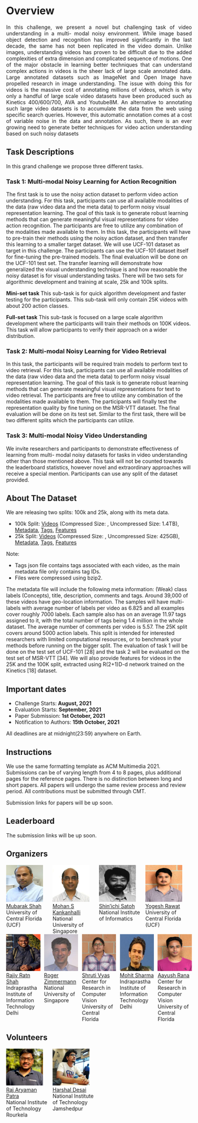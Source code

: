# Overview

<div style="text-align: justify">
In this challenge, we present a novel but challenging task of video understanding in a multi-
modal noisy environment. While image based object detection and recognition has improved
significantly in the last decade, the same has not been replicated in the video domain. Unlike
images, understanding videos has proven to be difficult due to the added complexities of
extra dimension and complicated sequence of motions. One of the major obstacle in learning
better techniques that can understand complex actions in videos is the sheer lack of large
scale annotated data. Large annotated datasets such as ImageNet and Open Image have propelled research in image understanding. The issue with doing this for videos is the
massive cost of annotating millions of videos, which is why only a handful of large scale
video datasets have been produced such as Kinetics 400/600/700, AVA and
Youtube8M. An alternative to annotating such large video datasets is to accumulate the
data from the web using specific search queries. However, this automatic annotation comes
at a cost of variable noise in the data and annotation. As such, there is an ever growing need
to generate better techniques for video action understanding based on such noisy datasets
</div>

## Task Descriptions

In this grand challenge we propose three different tasks.

### Task 1: Multi-modal Noisy Learning for Action Recognition

The first task is to use the noisy action dataset to perform video action understanding. For
this task, participants can use all available modalities of the data (raw video data and the
meta data) to perform noisy visual representation learning. The goal of this task is to generate
robust learning methods that can generate meaningful visual representations for video action
recognition. The participants are free to utilize any combination of the modalities made
available to them.
In this task, the participants will have to
pre-train their methods using the noisy action
dataset, and then transfer this learning to a smaller target dataset. We will use UCF-101
dataset as target in this challenge. The participants can use the UCF-101 dataset itself for
fine-tuning the pre-trained models. The final evaluation will be done on the UCF-101 test set. The transfer learning will demonstrate how generalized the visual understanding technique
is and how reasonable the noisy dataset is for visual understanding tasks. There will be two
sets for algorithmic development and training at scale, 25k and 100k splits.

**Mini-set task** This sub-task is for quick algorithm development and faster testing for the
participants. This sub-task will only contain 25K videos with about 200 action classes.

**Full-set task** This sub-task is focused on a large scale algorithm development where the
participants will train their methods on 100K videos. This task will allow participants to
verify their approach on a wider distribution.

### Task 2: Multi-modal Noisy Learning for Video Retrieval

In this task, the participants will be required train models to perform text to video retrieval.
For this task, participants can use all available modalities of the data (raw video data and
the meta data) to perform noisy visual representation learning. The goal of this task is to
generate robust learning methods that can generate meaningful visual representations for
text to video retrieval. The participants are free to utilize any combination of the modalities
made available to them. The participants will finally test the representation quality by fine
tuning on the MSR-VTT dataset. The final evaluation will be done on its test set. Similar
to the first task, there will be two different splits which the participants can utilize.

### Task 3: Multi-modal Noisy Video Understanding

We invite researchers and participants to demonstrate effectiveness of learning from multi-
modal noisy datasets for tasks in video understanding other than those mentioned above. This
task will not be counted towards the leaderboard statistics, however novel and extraordinary
approaches will receive a special mention. Participants can use any split of the dataset
provided.

## About The Dataset

We are releasing two splits: 100k and 25k, along with its meta data.

- 100k Split: [Videos](#) (Compressed Size: , Uncompressed Size: 1.4TB), [Metadata](https://drive.google.com/file/d/1f81Q-N7DY21wFenS1ThbgO7kWpWGJseb/view?usp=sharing), [Tags](https://drive.google.com/file/d/11uSVC3dw9Om7bT25hC_pqh7WPNRBQMXW/view?usp=sharing), [Features](#)
- 25k Split: [Videos](#) (Compressed Size: , Uncompressed Size: 425GB), [Metadata](https://drive.google.com/file/d/1y_QP0Vm4KKCaTSTiY3MrX347Fs14kZ1o/view?usp=sharing), [Tags](https://drive.google.com/file/d/1grVNqoR1MobJe0vWYe77zSdbdyYVvHMP/view?usp=sharing), [Features](#)

Note:

- Tags json file contains tags associated with each video, as the main metadata file only contains tag IDs.
- Files were compressed using bzip2.

The metadata file will include the following meta information: (Weak) class labels (Concepts), title, description, comments and
tags. Around 39,000 of these videos have geo-location information. The samples will have
multi-labels with average number of labels per video as 6.825 and all examples cover roughly
7000 labels. Each sample also has on an average 11.97 tags assigned to it, with the total
number of tags being 1.4 million in the whole dataset. The average number of comments
per video is 5.57.
The 25K split covers around 5000 action labels. This split is intended for interested
researchers with limited computational resources, or to benchmark your methods before running on the bigger split. The evaluation of task 1 will be done on the test set of UCF-101 [28] and the task 2 will be evaluated on the test set of MSR-VTT
[34]. We will also provide features for videos in the 25K and the 100K split, extracted using R(2+1)D-d network trained on the Kinetics [18] dataset.

## Important dates

- Challenge Starts: <strong>August, 2021</strong>
- Evaluation Starts: <strong>September, 2021 </strong>
- Paper Submission: <strong>1st October, 2021</strong>
- Notification to Authors: <strong>15th October, 2021</strong>

All deadlines are at midnight(23:59) anywhere on Earth.

## Instructions

We use the same formatting template as ACM Multimedia 2021. Submissions can be of varying length from 4 to 8 pages, plus additional pages for the reference pages. There is no distinction between long and short papers. All papers will undergo the same review process and review period. All contributions must be submitted through CMT.

Submission links for papers will be up soon.

## Leaderboard

The submission links will be up soon.

## Organizers

<div style="display: flex">
  <div style="width:22.5%">
    <a href="https://www.crcv.ucf.edu/person/mubarak-shah/">
    <img alt="Mubarak Shah" src="pics/mubarak.jpg" width="100" height="100">
    </a><br>
    <a href="https://www.crcv.ucf.edu/person/mubarak-shah/">Mubarak Shah</a><br>
    University of Central Florida (UCF)
  </div>
  
  <div style="width:2.5%">
  </div>
  
  <div style="width:22.5%">
    <a href="https://www.comp.nus.edu.sg/~mohan/">
    <img alt="Mohan S Kankanhalli" src="pics/mohan.jpg" width="100" height="100">
    </a><br>
  <a href="https://www.comp.nus.edu.sg/~mohan/">Mohan S Kankanhalli</a><br>
    National University of Singapore 
  </div>
 
  
  <div style="width:2.5%">
  </div>
  
  <div style="width:22.5%">
    <a href="http://research.nii.ac.jp/~satoh/index.html">
    <img alt="Shin’ichi Satoh" src="pics/shinchi.jpg" width="100" height="100">
    </a><br>
  <a href="http://research.nii.ac.jp/~satoh/index.html">Shin’ichi Satoh</a><br>
    National Institute of Informatics
  </div>

<div style="width:2.5%">
  </div>
  
  <div style="width:22.5%">
    <a href="https://www.crcv.ucf.edu/person/rawat/">
    <img alt="Yogesh Rawat" src="pics/yogesh.jpg" width="100" height="100">
    </a><br>
  <a href="https://www.crcv.ucf.edu/person/rawat/">Yogesh Rawat</a><br>
    University of Central Florida (UCF)
  </div>
</div>

<div style="width:2.5%">
  </div>

<div style="display: flex">
  <div style="width:22.5%">
    <a href="http://midas.iiitd.edu.in/team/rajiv-ratn-shah.html">
    <img alt="Rajiv Ratn Shah" src="pics/rajiv.jpeg" width="100" height="100">
    </a><br>
    <a href="http://midas.iiitd.edu.in/team/rajiv-ratn-shah.html">Rajiv Ratn Shah</a><br>
    Indraprastha Institute of Information Technology Delhi
  </div>

  <div style="width:2.5%">
  </div>
  
  <div style="width:22.5%">
    <a href="https://www.comp.nus.edu.sg/~rogerz/">
    <img alt="Roger Zimmermann" src="pics/roger.png" width="100" height="100">
    </a><br>
  <a href="https://www.comp.nus.edu.sg/~rogerz/">Roger Zimmermann</a><br>
    National University of Singapore
  </div>

  <div style="width:2.5%">
  </div>
  
  <div style="width:22.5%">
    <a href="https://www.linkedin.com/in/shruti-vyas-42605b70/">
    <img alt="Shruti Vyas" src="pics/shruti.jpg" width="100" height="100">
    </a><br>
  <a href="https://www.linkedin.com/in/shruti-vyas-42605b70/">Shruti Vyas</a><br>
    Center for Research in Computer Vision
    University of Central Florida
  </div>

  <div style="width:2.5%">
  </div>
  
  <div style="width:22.5%">
    <a href="https://mohitsharma29.github.io/about/">
    <img alt="Mohit Sharma" src="pics/mohit.jpg" width="100" height="100">
    </a><br>
  <a href="https://mohitsharma29.github.io/about/">Mohit Sharma</a><br>
    Indraprastha Institute of Information Technology Delhi
  </div>

  <div style="width:2.5%">
  </div>
  
  <div style="width:22.5%">
    <a href="https://www.linkedin.com/in/aayush-jung-rana-5893385b/">
    <img alt="Aayush Rana" src="pics/aayush.jpeg" width="100" height="100">
    </a><br>
  <a href="https://www.linkedin.com/in/aayush-jung-rana-5893385b/">Aayush Rana</a><br>
    Center for Research in Computer Vision
    University of Central Florida
  </div>

</div>

## Volunteers

<div style="display: flex">
  <div style="width:22.5%">
    <a href="https://www.linkedin.com/in/raj-aaryaman-p-4b3a70101">
    <img alt="Raj Aaryaman Patra" src="pics/raj.jpg" width="100" height="100">
    </a><br>
    <a href="https://www.linkedin.com/in/raj-aaryaman-p-4b3a70101">Raj Aryaman Patra</a><br>
    National Institute of Technology Rourkela
  </div>
  
  <div style="width:2.5%">
  </div>
  
  <div style="width:22.5%">
    <a href="https://www.linkedin.com/in/harshal-desai-863027147">
    <img alt="Harshal Desai" src="pics/harshal.jpg" width="100" height="100">
    </a><br>
  <a href="https://www.linkedin.com/in/harshal-desai-863027147">Harshal Desai</a><br>
    National Institute of Technology Jamshedpur
  </div>
</div>
